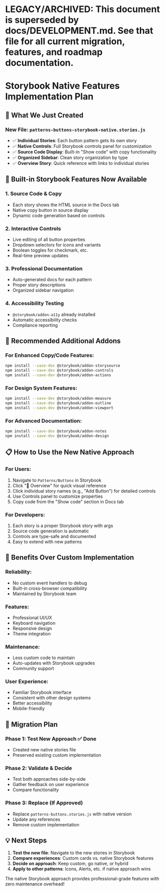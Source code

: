 # LEGACY/ARCHIVED: This document is superseded by docs/DEVELOPMENT.md. See that file for all current migration, features, and roadmap documentation.
# Storybook Native Features Implementation Plan

## 🎯 **What We Just Created**

### **New File: `patterns-buttons-storybook-native.stories.js`**
- ✅ **Individual Stories**: Each button pattern gets its own story
- ✅ **Native Controls**: Full Storybook controls panel for customization
- ✅ **Source Code Display**: Built-in "Show code" with copy functionality
- ✅ **Organized Sidebar**: Clean story organization by type
- ✅ **Overview Story**: Quick reference with links to individual stories

## 🚀 **Built-in Storybook Features Now Available**

### 1. **Source Code & Copy** 
- Each story shows the HTML source in the Docs tab
- Native copy button in source display
- Dynamic code generation based on controls

### 2. **Interactive Controls**
- Live editing of all button properties
- Dropdown selectors for icons and variants
- Boolean toggles for checkmark, etc.
- Real-time preview updates

### 3. **Professional Documentation**
- Auto-generated docs for each pattern
- Proper story descriptions
- Organized sidebar navigation

### 4. **Accessibility Testing**
- `@storybook/addon-a11y` already installed
- Automatic accessibility checks
- Compliance reporting

## 🔧 **Recommended Additional Addons**

### **For Enhanced Copy/Code Features:**
```bash
npm install --save-dev @storybook/addon-storysource
npm install --save-dev @storybook/addon-controls
npm install --save-dev @storybook/addon-actions
```

### **For Design System Features:**
```bash
npm install --save-dev @storybook/addon-measure
npm install --save-dev @storybook/addon-outline
npm install --save-dev @storybook/addon-viewport
```

### **For Advanced Documentation:**
```bash
npm install --save-dev @storybook/addon-notes
npm install --save-dev @storybook/addon-design
```

## 📋 **How to Use the New Native Approach**

### **For Users:**
1. Navigate to `Patterns/Buttons` in Storybook
2. Click "🌟 Overview" for quick visual reference
3. Click individual story names (e.g., "Add Button") for detailed controls
4. Use Controls panel to customize properties
5. Copy code from the "Show code" section in Docs tab

### **For Developers:**
1. Each story is a proper Storybook story with args
2. Source code generation is automatic
3. Controls are type-safe and documented
4. Easy to extend with new patterns

## 🎯 **Benefits Over Custom Implementation**

### **Reliability:**
- No custom event handlers to debug
- Built-in cross-browser compatibility
- Maintained by Storybook team

### **Features:**
- Professional UI/UX
- Keyboard navigation
- Responsive design
- Theme integration

### **Maintenance:**
- Less custom code to maintain
- Auto-updates with Storybook upgrades
- Community support

### **User Experience:**
- Familiar Storybook interface
- Consistent with other design systems
- Better accessibility
- Mobile-friendly

## 🔄 **Migration Plan**

### **Phase 1: Test New Approach** ✅ Done
- Created new native stories file
- Preserved existing custom implementation

### **Phase 2: Validate & Decide**
- Test both approaches side-by-side
- Gather feedback on user experience
- Compare functionality

### **Phase 3: Replace (If Approved)**
- Replace `patterns-buttons.stories.js` with native version
- Update any references
- Remove custom implementation

## 💡 **Next Steps**

1. **Test the new file**: Navigate to the new stories in Storybook
2. **Compare experiences**: Custom cards vs. native Storybook features
3. **Decide on approach**: Keep custom, go native, or hybrid
4. **Apply to other patterns**: Icons, Alerts, etc. if native approach wins

The native Storybook approach provides professional-grade features with zero maintenance overhead!
